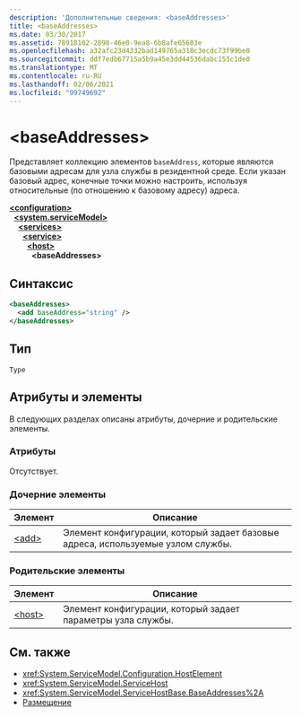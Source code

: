 ```yaml
---
description: 'Дополнительные сведения: <baseAddresses>'
title: <baseAddresses>
ms.date: 03/30/2017
ms.assetid: 78918102-2898-46e0-9ea8-6b8afe65603e
ms.openlocfilehash: a32afc23d4332bad149765a318c3ecdc73f99be0
ms.sourcegitcommit: ddf7edb67715a5b9a45e3dd44536dabc153c1de0
ms.translationtype: MT
ms.contentlocale: ru-RU
ms.lasthandoff: 02/06/2021
ms.locfileid: "99749692"
---
```

# \<baseAddresses>

Представляет коллекцию элементов `baseAddress`, которые являются базовыми адресам для узла службы в резидентной среде. Если указан базовый адрес, конечные точки можно настроить, используя относительные (по отношению к базовому адресу) адреса.  
  
[**\<configuration>**](../configuration-element.md)\
&nbsp;&nbsp;[**\<system.serviceModel>**](system-servicemodel.md)\
&nbsp;&nbsp;&nbsp;&nbsp;[**\<services>**](services.md)\
&nbsp;&nbsp;&nbsp;&nbsp;&nbsp;&nbsp;[**\<service>**](service.md)\
&nbsp;&nbsp;&nbsp;&nbsp;&nbsp;&nbsp;&nbsp;&nbsp;[**\<host>**](host.md)\
&nbsp;&nbsp;&nbsp;&nbsp;&nbsp;&nbsp;&nbsp;&nbsp;&nbsp;&nbsp;**\<baseAddresses>**  
  
## <a name="syntax"></a>Синтаксис  
  
```xml  
<baseAddresses>
  <add baseAddress="string" />
</baseAddresses>
```  
  
## <a name="type"></a>Тип  

 `Type`  
  
## <a name="attributes-and-elements"></a>Атрибуты и элементы  

 В следующих разделах описаны атрибуты, дочерние и родительские элементы.  
  
### <a name="attributes"></a>Атрибуты  

 Отсутствует.  
  
### <a name="child-elements"></a>Дочерние элементы  
  
|Элемент|Описание|  
|-------------|-----------------|  
|[\<add>](add-of-baseaddresses.md)|Элемент конфигурации, который задает базовые адреса, используемые узлом службы.|  
  
### <a name="parent-elements"></a>Родительские элементы  
  
|Элемент|Описание|  
|-------------|-----------------|  
|[\<host>](host.md)|Элемент конфигурации, который задает параметры узла службы.|  
  
## <a name="see-also"></a>См. также

- <xref:System.ServiceModel.Configuration.HostElement>
- <xref:System.ServiceModel.ServiceHost>
- <xref:System.ServiceModel.ServiceHostBase.BaseAddresses%2A>
- [Размещение](../../../wcf/feature-details/hosting.md)

